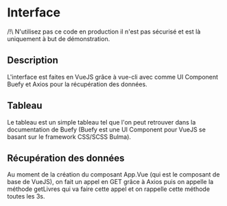 # Interface

/!\ N'utilisez pas ce code en production il n'est pas sécurisé et est là
uniquement à but de démonstration.

## Description

L'interface est faites en VueJS grâce à vue-cli avec comme UI Component Buefy
et Axios pour la récupération des données.

## Tableau

Le tableau est un simple tableau tel que l'on peut retrouver dans la
documentation de Buefy (Buefy est une UI Component pour VueJS se basant sur le
framework CSS/SCSS Bulma).

## Récupération des données

Au moment de la création du composant App.Vue (qui est le composant de base de
VueJS), on fait un appel en GET grâce à Axios puis on appelle la méthode
getLivres qui va faire cette appel et on rappelle cette méthode toutes les 3s.
